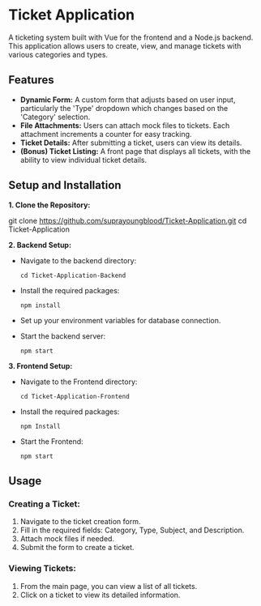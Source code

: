 # Ticket Application

A ticketing system built with Vue for the frontend and a Node.js backend. This application allows users to create, view, and manage tickets with various categories and types.

## Features

- **Dynamic Form:** A custom form that adjusts based on user input, particularly the 'Type' dropdown which changes based on the 'Category' selection.
- **File Attachments:** Users can attach mock files to tickets. Each attachment increments a counter for easy tracking.
- **Ticket Details:** After submitting a ticket, users can view its details.
- **(Bonus) Ticket Listing:** A front page that displays all tickets, with the ability to view individual ticket details.

## Setup and Installation

**1. Clone the Repository:**

git clone https://github.com/suprayoungblood/Ticket-Application.git
cd Ticket-Application

**2. Backend Setup:**

- Navigate to the backend directory:

  `cd Ticket-Application-Backend`

- Install the required packages:

  `npm install`

- Set up your environment variables for database connection.

- Start the backend server:

  `npm start`

**3. Frontend Setup:**

- Navigate to the Frontend directory:

  `cd Ticket-Application-Frontend`

- Install the required packages:

  `npm Install`

- Start the Frontend:

  `npm start`

## Usage

### Creating a Ticket:

1. Navigate to the ticket creation form.
2. Fill in the required fields: Category, Type, Subject, and Description.
3. Attach mock files if needed.
4. Submit the form to create a ticket.

### Viewing Tickets:

1. From the main page, you can view a list of all tickets.
2. Click on a ticket to view its detailed information.
